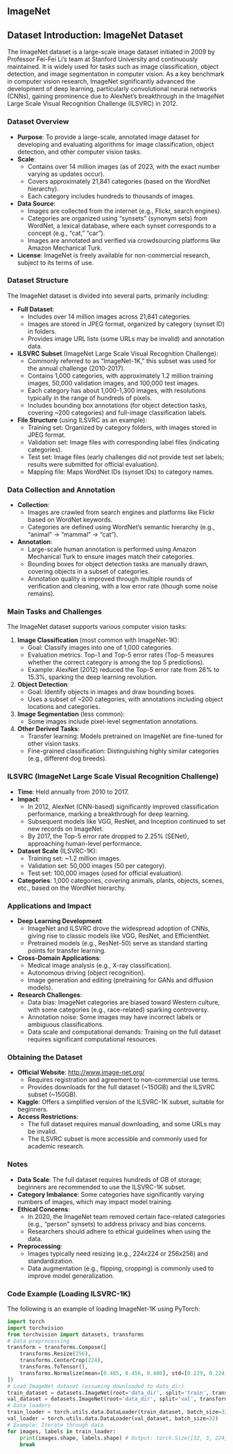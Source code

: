 ## ImageNet
## Dataset Introduction: ImageNet Dataset
The ImageNet dataset is a large-scale image dataset initiated in 2009 by Professor Fei-Fei Li’s team at Stanford University and continuously maintained. It is widely used for tasks such as image classification, object detection, and image segmentation in computer vision. As a key benchmark in computer vision research, ImageNet significantly advanced the development of deep learning, particularly convolutional neural networks (CNNs), gaining prominence due to AlexNet’s breakthrough in the ImageNet Large Scale Visual Recognition Challenge (ILSVRC) in 2012.

### Dataset Overview
- **Purpose**: To provide a large-scale, annotated image dataset for developing and evaluating algorithms for image classification, object detection, and other computer vision tasks.
- **Scale**:
  - Contains over 14 million images (as of 2023, with the exact number varying as updates occur).
  - Covers approximately 21,841 categories (based on the WordNet hierarchy).
  - Each category includes hundreds to thousands of images.
- **Data Source**:
  - Images are collected from the internet (e.g., Flickr, search engines).
  - Categories are organized using “synsets” (synonym sets) from WordNet, a lexical database, where each synset corresponds to a concept (e.g., “cat,” “car”).
  - Images are annotated and verified via crowdsourcing platforms like Amazon Mechanical Turk.
- **License**: ImageNet is freely available for non-commercial research, subject to its terms of use.

### Dataset Structure
The ImageNet dataset is divided into several parts, primarily including:
- **Full Dataset**:
  - Includes over 14 million images across 21,841 categories.
  - Images are stored in JPEG format, organized by category (synset ID) in folders.
  - Provides image URL lists (some URLs may be invalid) and annotation data.
- **ILSVRC Subset** (ImageNet Large Scale Visual Recognition Challenge):
  - Commonly referred to as “ImageNet-1K,” this subset was used for the annual challenge (2010-2017).
  - Contains 1,000 categories, with approximately 1.2 million training images, 50,000 validation images, and 100,000 test images.
  - Each category has about 1,000-1,300 images, with resolutions typically in the range of hundreds of pixels.
  - Includes bounding box annotations (for object detection tasks, covering ~200 categories) and full-image classification labels.
- **File Structure** (using ILSVRC as an example):
  - Training set: Organized by category folders, with images stored in JPEG format.
  - Validation set: Image files with corresponding label files (indicating categories).
  - Test set: Image files (early challenges did not provide test set labels; results were submitted for official evaluation).
  - Mapping file: Maps WordNet IDs (synset IDs) to category names.

### Data Collection and Annotation
- **Collection**:
  - Images are crawled from search engines and platforms like Flickr based on WordNet keywords.
  - Categories are defined using WordNet’s semantic hierarchy (e.g., “animal” → “mammal” → “cat”).
- **Annotation**:
  - Large-scale human annotation is performed using Amazon Mechanical Turk to ensure images match their categories.
  - Bounding boxes for object detection tasks are manually drawn, covering objects in a subset of categories.
  - Annotation quality is improved through multiple rounds of verification and cleaning, with a low error rate (though some noise remains).

### Main Tasks and Challenges
The ImageNet dataset supports various computer vision tasks:
1. **Image Classification** (most common with ImageNet-1K):
   - Goal: Classify images into one of 1,000 categories.
   - Evaluation metrics: Top-1 and Top-5 error rates (Top-5 measures whether the correct category is among the top 5 predictions).
   - Example: AlexNet (2012) reduced the Top-5 error rate from 26% to 15.3%, sparking the deep learning revolution.
2. **Object Detection**:
   - Goal: Identify objects in images and draw bounding boxes.
   - Uses a subset of ~200 categories, with annotations including object locations and categories.
3. **Image Segmentation** (less common):
   - Some images include pixel-level segmentation annotations.
4. **Other Derived Tasks**:
   - Transfer learning: Models pretrained on ImageNet are fine-tuned for other vision tasks.
   - Fine-grained classification: Distinguishing highly similar categories (e.g., different dog breeds).

### ILSVRC (ImageNet Large Scale Visual Recognition Challenge)
- **Time**: Held annually from 2010 to 2017.
- **Impact**:
  - In 2012, AlexNet (CNN-based) significantly improved classification performance, marking a breakthrough for deep learning.
  - Subsequent models like VGG, ResNet, and Inception continued to set new records on ImageNet.
  - By 2017, the Top-5 error rate dropped to 2.25% (SENet), approaching human-level performance.
- **Dataset Scale** (ILSVRC-1K):
  - Training set: ~1.2 million images.
  - Validation set: 50,000 images (50 per category).
  - Test set: 100,000 images (used for official evaluation).
- **Categories**: 1,000 categories, covering animals, plants, objects, scenes, etc., based on the WordNet hierarchy.

### Applications and Impact
- **Deep Learning Development**:
  - ImageNet and ILSVRC drove the widespread adoption of CNNs, giving rise to classic models like VGG, ResNet, and EfficientNet.
  - Pretrained models (e.g., ResNet-50) serve as standard starting points for transfer learning.
- **Cross-Domain Applications**:
  - Medical image analysis (e.g., X-ray classification).
  - Autonomous driving (object recognition).
  - Image generation and editing (pretraining for GANs and diffusion models).
- **Research Challenges**:
  - Data bias: ImageNet categories are biased toward Western culture, with some categories (e.g., race-related) sparking controversy.
  - Annotation noise: Some images may have incorrect labels or ambiguous classifications.
  - Data scale and computational demands: Training on the full dataset requires significant computational resources.

### Obtaining the Dataset
- **Official Website**: http://www.image-net.org/
  - Requires registration and agreement to non-commercial use terms.
  - Provides downloads for the full dataset (~150GB) and the ILSVRC subset (~150GB).
- **Kaggle**: Offers a simplified version of the ILSVRC-1K subset, suitable for beginners.
- **Access Restrictions**:
  - The full dataset requires manual downloading, and some URLs may be invalid.
  - The ILSVRC subset is more accessible and commonly used for academic research.

### Notes
- **Data Scale**: The full dataset requires hundreds of GB of storage; beginners are recommended to use the ILSVRC-1K subset.
- **Category Imbalance**: Some categories have significantly varying numbers of images, which may impact model training.
- **Ethical Concerns**:
  - In 2020, the ImageNet team removed certain face-related categories (e.g., “person” synsets) to address privacy and bias concerns.
  - Researchers should adhere to ethical guidelines when using the data.
- **Preprocessing**:
  - Images typically need resizing (e.g., 224x224 or 256x256) and standardization.
  - Data augmentation (e.g., flipping, cropping) is commonly used to improve model generalization.

### Code Example (Loading ILSVRC-1K)
The following is an example of loading ImageNet-1K using PyTorch:
```python
import torch
import torchvision
from torchvision import datasets, transforms
# Data preprocessing
transform = transforms.Compose([
    transforms.Resize(256),
    transforms.CenterCrop(224),
    transforms.ToTensor(),
    transforms.Normalize(mean=[0.485, 0.456, 0.406], std=[0.229, 0.224, 0.225])
])
# Load ImageNet dataset (assuming downloaded to data_dir)
train_dataset = datasets.ImageNet(root='data_dir', split='train', transform=transform)
val_dataset = datasets.ImageNet(root='data_dir', split='val', transform=transform)
# Data loaders
train_loader = torch.utils.data.DataLoader(train_dataset, batch_size=32, shuffle=True)
val_loader = torch.utils.data.DataLoader(val_dataset, batch_size=32)
# Example: Iterate through data
for images, labels in train_loader:
    print(images.shape, labels.shape) # Output: torch.Size([32, 3, 224, 224]) torch.Size([32])
    break
```
